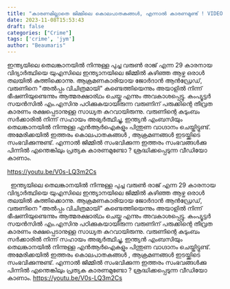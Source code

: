 ```yaml
---
title: "കാരണമില്ലാതെ ജിമ്മിലെ കൊലപാതകങ്ങൾ, എന്നാൽ കാരണമുണ്ട് ! VIDEO"
date: 2023-11-08T15:53:43
draft: false
categories: ["Crime"]
tags: ['crime', 'jym']
author: "Beaumaris"
---
```


ഇന്ത്യയിലെ തെലങ്കാനയിൽ നിന്നുള്ള പുച്ച വരുൺ രാജ് എന്ന 29 കാരനായ വിദ്യാർത്ഥിയെ യുഎസിലെ ഇന്ത്യാനയിലെ ജിമ്മിൽ കഴിഞ്ഞ ആഴ്ച ഒരാൾ തലയിൽ കുത്തിക്കൊന്നു. ആക്രമണകാരിയായ ജോർദാൻ ആൻഡ്രേഡ്, വരുണിനെ "അൽപ്പം വിചിത്രമായി" കണ്ടെത്തിയെന്നും അയാളിൽ നിന്ന് ഭീഷണിയുണ്ടെന്നും ആത്മരക്ഷാര്ഥം ചെയ്തു എന്നും അവകാശപ്പെട്ടു. കംപ്യൂട്ടർ സയൻസിൽ എം.എസിനു പഠിക്കുകയായിരുന്ന വരുണിന് പരുക്കിന്റെ തീവ്രത കാരണം രക്ഷപ്പെടാനുള്ള സാധ്യത കുറവായിരുന്നു. വരുണിന്റെ കുടുംബം സർക്കാരിൽ നിന്ന് സഹായം അഭ്യർത്ഥിച്ചു, ഇന്ത്യൻ എംബസിയും തെലങ്കാനയിൽ നിന്നുള്ള എൻആർഐകളും പിന്തുണ വാഗ്ദാനം ചെയ്തിട്ടുണ്ട്. അമേരിക്കയിൽ ഇത്തരം കൊലപാതകങ്ങൾ , ആക്രമണങ്ങൾ ഇടയ്ക്കിടെ സംഭവിക്കുന്നുണ്ട്. എന്നാൽ ജിമ്മിൽ സംഭവിക്കുന്ന ഇത്തരം സംഭവങ്ങൾക്കു പിന്നിൽ എന്തെങ്കിലും പ്രത്യക കാരണമുണ്ടോ ? ശ്രദ്ധിക്കപ്പെടുന്ന വീഡിയോ കാണാം.

https://youtu.be/V0s-LQ3m2Cs

&nbsp;
ഇന്ത്യയിലെ തെലങ്കാനയിൽ നിന്നുള്ള പുച്ച വരുൺ രാജ് എന്ന 29 കാരനായ വിദ്യാർത്ഥിയെ യുഎസിലെ ഇന്ത്യാനയിലെ ജിമ്മിൽ കഴിഞ്ഞ ആഴ്ച ഒരാൾ തലയിൽ കുത്തിക്കൊന്നു. ആക്രമണകാരിയായ ജോർദാൻ ആൻഡ്രേഡ്, വരുണിനെ "അൽപ്പം വിചിത്രമായി" കണ്ടെത്തിയെന്നും അയാളിൽ നിന്ന് ഭീഷണിയുണ്ടെന്നും ആത്മരക്ഷാര്ഥം ചെയ്തു എന്നും അവകാശപ്പെട്ടു. കംപ്യൂട്ടർ സയൻസിൽ എം.എസിനു പഠിക്കുകയായിരുന്ന വരുണിന് പരുക്കിന്റെ തീവ്രത കാരണം രക്ഷപ്പെടാനുള്ള സാധ്യത കുറവായിരുന്നു. വരുണിന്റെ കുടുംബം സർക്കാരിൽ നിന്ന് സഹായം അഭ്യർത്ഥിച്ചു, ഇന്ത്യൻ എംബസിയും തെലങ്കാനയിൽ നിന്നുള്ള എൻആർഐകളും പിന്തുണ വാഗ്ദാനം ചെയ്തിട്ടുണ്ട്. അമേരിക്കയിൽ ഇത്തരം കൊലപാതകങ്ങൾ , ആക്രമണങ്ങൾ ഇടയ്ക്കിടെ സംഭവിക്കുന്നുണ്ട്. എന്നാൽ ജിമ്മിൽ സംഭവിക്കുന്ന ഇത്തരം സംഭവങ്ങൾക്കു പിന്നിൽ എന്തെങ്കിലും പ്രത്യക കാരണമുണ്ടോ ? ശ്രദ്ധിക്കപ്പെടുന്ന വീഡിയോ കാണാം. https://youtu.be/V0s-LQ3m2Cs 
